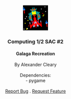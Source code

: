 <br/>
<p align="center">
  <a href="https://github.com/ClearyCoding/Computing-SAC2">
    <img src="assets/icon.png" alt="Logo" width="80" height="80">
  </a>

  <h3 align="center">Computing 1/2 SAC #2</h3>
  <h4 align="center">Galaga Recreation</h4>

  <p align="center">
    By Alexander Cleary
    <br/>
    <br/>
    Dependencies: 
    <br/>
    - pygame
    <br/>
    <br/>
    <a href="https://github.com/ClearyCoding/Computing-SAC1/issues">Report Bug</a>
    .
    <a href="https://github.com/ClearyCoding/Computing-SAC1/issues">Request Feature</a>
  </p>
</p>
